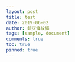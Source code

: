 ```yaml
---
layout: post
title: test
date: 2019-06-02
author: 銀灰條紋貓
tags: [sample, document]
comments: true
toc: true
pinned: true
---
```

